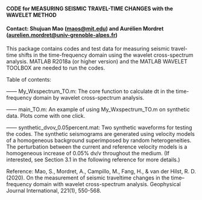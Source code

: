 #### CODE for MEASURING SEISMIC TRAVEL-TIME CHANGES with the WAVELET METHOD
#### Contact: Shujuan Mao (maos@mit.edu) and Aurélien Mordret (aurelien.mordret@univ-grenoble-alpes.fr)

This package contains codes and test data for measuring seismic travel-time shifts in the time-frequency domain using the wavelet cross-spectrum analysis. MATLAB R2018a (or higher version) and the MATLAB WAVELET TOOLBOX are needed to run the codes.

Table of contents:

—— My_Wxspectrum_TO.m: 
    The core function to calculate dt in the time-frequency domain by wavelet cross-spectrum analysis.

—— main_TO.m: 
    An example of using My_Wxspectrum_TO.m on synthetic data. Plots come with one click.

—— synthetic_dvov_0.05percent.mat: 
    Two synthetic waveforms for testing the codes.
    The synthetic seismograms are generated using velocity models of a homogeneous background superimposed by random heterogeneities. The perturbation between the current and reference velocity models is a homogeneous increase of 0.05% dv/v throughout the medium. (If interested, see Section 3.1 in the following reference for more details.)

Reference: Mao, S., Mordret, A., Campillo, M., Fang, H., & van der Hilst, R. D. (2020). On the measurement of seismic traveltime changes in the time–frequency domain with wavelet cross-spectrum analysis. Geophysical Journal International, 221(1), 550-568.


